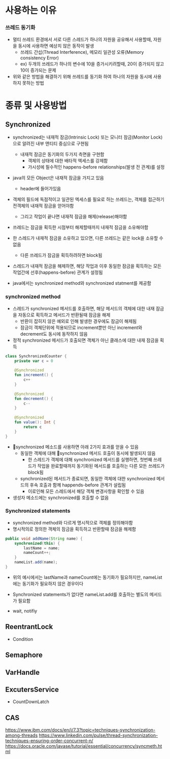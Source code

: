 # 사용하는 이유
### 쓰레드 동기화
- 멀티 쓰레드 환경에서 서로 다른 스레드가 하나의 자원을 공유해서 사용할때, 자원을 동시에 사용하면 예상치 않은 동작이 발생
	- 쓰레드 간섭(Thread Interference), 메모리 일관성 오류(Memory consistency Error)
	- ex) 두개의 쓰레드가 하나의 변수에 10을 증가시키려할때, 20이 증가되지 않고 10이 증가되는 문제
- 위와 같은 방법을 해결하기 위해 쓰레드를 동기화 하여 하나의 자원을 동시에 사용하지 못하는 방법

# 종류 및 사용방법

## Synchronized
- synchronized는 내재적 잠금(Intrinsic Lock) 또는 모니터 잠금(Monitor Lock)으로 알려진 내부 앤티티 중심으로 구현됨
	- 내재적 잠금은 동기화의 두가지 측면을 구현함
		- 객체의 상태에 대한 배타적 엑세스를 강제함
		- 가시성에 필수적인 happens-before relationships(발생 전 관계)를 설정
- java의 모든 Object은 내재적 잠금을 가지고 있음
	- header에 들어가있음
- 객체의 필드에 독점적이고 일관된 엑세스를 필요로 하는 쓰레드는, 객체를 접근하기전객체의 내재적 잠금을 얻어야함
	- 그리고 작업이 끝나면 내재적 잠금을 해제(release)해야함
- 쓰레드는 잠금을 획득한 시점부터 해제할때까지 내재적 잠금을 소유해야함
- 한 스레드가 내재적 잠금을 소유하고 있으면, 다른 쓰레드는 같은 lock을 소유할 수 없음
	- 다른 쓰레드가 잠금을 획득하려하면 block됨
- 스레드가 내재적 잠금을 해제하면, 해당 작업과 이후 동일한 잠금을 획득하는 모든 작업간에 선후(happens-before) 관계가 설정됨

- java에서는 synchronized method와 synchronized statment를 제공함
### synchronized method
- 스레드가 synchronized 메서드를 호출하면, 해당 메서드의 객체에 대한 내재 잠금을 자동으로 획득하고 메서드가 반환될때 잠금을 해제
	- 반환이 잡히지 않은 예외로 인해 발생한 경우에도 잠금이 해제됨
	- 잠금이 객체단위에 적용되므로 increment뿐만 아닌 increment와 decrement도 동시에 동작하지 않음
- 정적 synchronized 메서드가 호출되면 객체가 아닌 클래스에 대한 내재 잠금을 획득
```kotlin
class SynchronizedCounter {  
    private var c = 0  
  
    @Synchronized  
    fun increment() {  
        c++  
    }  
  
    @Synchronized  
    fun decrement() {  
        c--  
    }  
  
    @Synchronized  
    fun value(): Int {  
        return c  
    }  
}
```
- synchronized 메소드를 사용하면 아래 2가지 효과를 얻을 수 있음
	- 동일한 객체에 대해 synchronized 메서드 호출이 동시에 발생되지 않음
		- 한 스레드가 객체에 대해 synchronized 메서드를 실행하면, 첫번째 쓰레드가 작업을 완료할때까지 동기화된 메서드를 호출하는 다른 모든 쓰레드가 block됨
	- synchronized된 메서드가 종료되면, 동일한 객체에 대한 synchronized 메서드의 후속  호출과 함께 happends-before 관계가 설립됨
		- 이로인해 모든 스레드에서 해당 객체 변경사항을 확인할 수 있음
- 생성자 메소드에는 synchronized를 호출할 수 없음

### Synchronized statements
- synchronized method와 다르게 명시적으로 객체를 정의해야함
- 명시적의로 정의한 객체의 잠금을 획득하고 반환할때 잠금을 해제함
```java
public void addName(String name) {
    synchronized(this) {
        lastName = name;
        nameCount++;
    }
    nameList.add(name);
}
```
- 위의 예시에서는 lastName과 nameCount에는 동기화가 필요하지만, nameList에는 동기화가 필요하지 않은 경우이다
- Synchronized statements가 없다면 nameList.add를 호출하는 별도의 메서드가 필요함

- wait, notifiy
## ReentrantLock
- Condition
## Semaphore
## VarHandle
## ExcutersService
- CountDownLatch
## CAS



https://www.ibm.com/docs/en/i/7.3?topic=techniques-synchronization-among-threads
https://www.linkedin.com/pulse/thread-synchronization-techniques-ensuring-order-concurrent-n/
https://docs.oracle.com/javase/tutorial/essential/concurrency/syncmeth.html